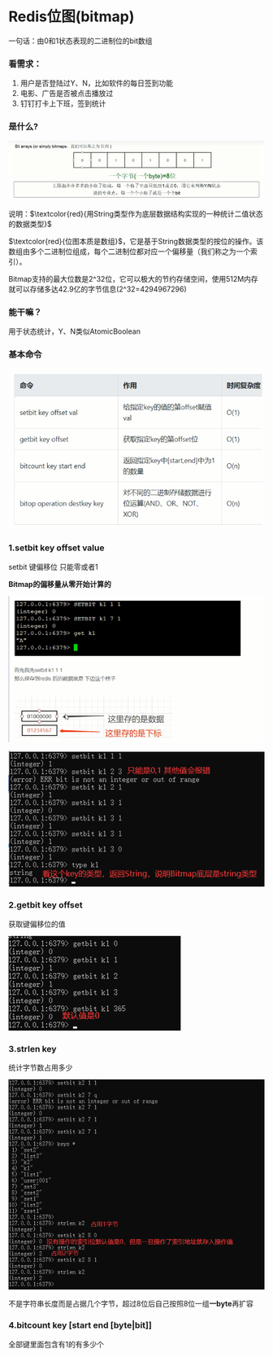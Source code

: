 # Redis位图(bitmap)

一句话：由0和1状态表现的二进制位的bit数组

### 看需求：

1. 用户是否登陆过Y、N，比如软件的每日签到功能
2. 电影、广告是否被点击播放过
3. 钉钉打卡上下班，签到统计

### 是什么?

![](images/60.zset-bitarrays.jpg)

说明：$\textcolor{red}{用String类型作为底层数据结构实现的一种统计二值状态的数据类型}$

$\textcolor{red}{位图本质是数组}$，它是基于String数据类型的按位的操作。该数组由多个二进制位组成，每个二进制位都对应一个偏移量（我们称之为一个索引）。

Bitmap支持的最大位数是2^32位，它可以极大的节约存储空间，使用512M内存就可以存储多达42.9亿的字节信息(2^32=4294967296)

### 能干嘛？

用于状态统计，Y、N类似AtomicBoolean

### 基本命令

![](images/61.bitmap基本命令.jpg)

### 1.setbit key offset value

setbit 键偏移位 只能零或者1

**Bitmap的偏移量从零开始计算的**

![](images/62.Bitmap-setbit示意图.jpg)



![](images/63.Bitmap-setbit.jpg)

### 2.getbit key offset

获取键偏移位的值

![](images/64.Bitmap-getbit.jpg)

### 3.strlen key

统计字节数占用多少

![](images/65.Bitmap-strlen.jpg)

不是字符串长度而是占据几个字节，超过8位后自己按照8位一组**一byte**再扩容

### 4.bitcount key [start end [byte|bit]] 

全部键里面包含有1的有多少个





